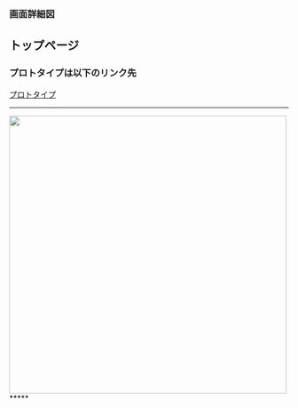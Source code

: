 ### 画面詳細図
## トップページ
### プロトタイプは以下のリンク先
[プロトタイプ](https://www.figma.com/file/RW02KAepboEF3SOQrzyFs3/sample?node-id=0%3A1)
*****
<img src="../img/toppage.png" width="500">
*****
